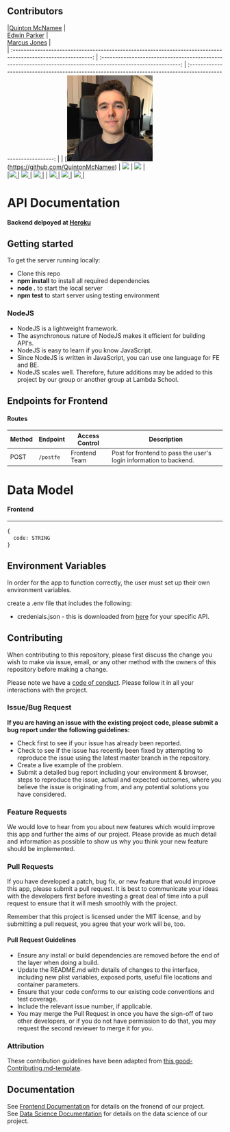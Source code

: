 ## Contributors

|[Quinton McNamee](https://github.com/QuintonMcNamee) |  
[Edwin Parker](https://github.com/weparkerjr) |  
[Marcus Jones](https://github.com/jonesy212) |  
| :-----------------------------------------------------------------------------------------------------------: | :-----------------------------------------------------------------------------------------------------------: | :-----------------------------------------------------------------------------------------------------------: |
| [<img src='./img/quinton.png' width='200'/>(https://github.com/QuintonMcNamee) | [<img src="https://ca.slack-edge.com/T4JUEB3ME-UKRLVL2GJ-5ff828f976fb-512" width = "200" />](https://github.com/weparkerjr) | [<img src="https://ca.slack-edge.com/T4JUEB3ME-UJB5Y3VS4-52dc043b8f1e-512" width = "200" />](https://github.com/jonesy212) |  
|[<img src="https://github.com/favicon.ico" width="15"> ](https://github.com/QuintonMcNamee) | [<img src="https://github.com/favicon.ico" width="15"> ](https://github.com/weparkerjr) | [<img src="https://github.com/favicon.ico" width="15"> ](https://github.com/jonesy212) |
| [ <img src="https://static.licdn.com/sc/h/al2o9zrvru7aqj8e1x2rzsrca" width="15"> ](https://github.com/QuintonMcNamee) | [ <img src="https://static.licdn.com/sc/h/al2o9zrvru7aqj8e1x2rzsrca" width="15"> ](https://github.com/weparkerjr) | [ <img src="https://static.licdn.com/sc/h/al2o9zrvru7aqj8e1x2rzsrca" width="15"> ](https://www.linkedin.com/in/marcus-jones-0227a66b/) |

# API Documentation

#### Backend delpoyed at [Heroku](https://taggerhq.herokuapp.com/) <br>

## Getting started

To get the server running locally:

- Clone this repo
- **npm install** to install all required dependencies
- **node .** to start the local server
- **npm test** to start server using testing environment

### NodeJS

- NodeJS is a lightweight framework.
- The asynchronous nature of NodeJS makes it efficient for building API's.
- NodeJS is easy to learn if you know JavaScript.
- Since NodeJS is written in JavaScript, you can use one language for FE and BE.
- NodeJS scales well. Therefore, future additions may be added to this project by our group or another group at Lambda School.

## Endpoints for Frontend

#### Routes

| Method | Endpoint  | Access Control | Description                                                        |
| ------ | --------- | -------------- | ------------------------------------------------------------------ |
| POST   | `/postfe` | Frontend Team  | Post for frontend to pass the user's login information to backend. |

# Data Model

#### Frontend

---

```
{
  code: STRING
}
```

## Environment Variables

In order for the app to function correctly, the user must set up their own environment variables.

create a .env file that includes the following:

- credenials.json - this is downloaded from [here](https://console.developers.google.com/) for your specific API.

## Contributing

When contributing to this repository, please first discuss the change you wish to make via issue, email, or any other method with the owners of this repository before making a change.

Please note we have a [code of conduct](./code_of_conduct.md). Please follow it in all your interactions with the project.

### Issue/Bug Request

**If you are having an issue with the existing project code, please submit a bug report under the following guidelines:**

- Check first to see if your issue has already been reported.
- Check to see if the issue has recently been fixed by attempting to reproduce the issue using the latest master branch in the repository.
- Create a live example of the problem.
- Submit a detailed bug report including your environment & browser, steps to reproduce the issue, actual and expected outcomes, where you believe the issue is originating from, and any potential solutions you have considered.

### Feature Requests

We would love to hear from you about new features which would improve this app and further the aims of our project. Please provide as much detail and information as possible to show us why you think your new feature should be implemented.

### Pull Requests

If you have developed a patch, bug fix, or new feature that would improve this app, please submit a pull request. It is best to communicate your ideas with the developers first before investing a great deal of time into a pull request to ensure that it will mesh smoothly with the project.

Remember that this project is licensed under the MIT license, and by submitting a pull request, you agree that your work will be, too.

#### Pull Request Guidelines

- Ensure any install or build dependencies are removed before the end of the layer when doing a build.
- Update the README.md with details of changes to the interface, including new plist variables, exposed ports, useful file locations and container parameters.
- Ensure that your code conforms to our existing code conventions and test coverage.
- Include the relevant issue number, if applicable.
- You may merge the Pull Request in once you have the sign-off of two other developers, or if you do not have permission to do that, you may request the second reviewer to merge it for you.

### Attribution

These contribution guidelines have been adapted from [this good-Contributing.md-template](https://gist.github.com/PurpleBooth/b24679402957c63ec426).

## Documentation

See [Frontend Documentation](https://github.com/Lambda-School-Labs/tagger-fe/blob/master/README.md) for details on the fronend of our project. <br>
See [Data Science Documentation](https://github.com/Lambda-School-Labs/tagger-ds/blob/master/README.md) for details on the data science of our project.
